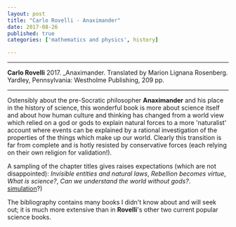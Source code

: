 ```yaml
---
layout: post
title: "Carlo Rovelli - Anaximander"
date: 2017-08-26
published: true
categories: ['mathematics and physics', history]

---
```



***
<b>Carlo Rovelli</b> 2017. _Anaximander. Translated by Marion Lignana Rosenberg.  Yardley, Pennsylvania: Westholme Publishing, 209 pp.

***

Ostensibly about the pre-Socratic philosopher **Anaximander** and his place in the history of science, this wonderful book is more about science itself and about how human culture and thinking has changed from a world view which relied on a god or gods to explain natural forces to a more 'naturalist' account where events can be explained by a rational investigation of the properties of the things which make up our world. Clearly this transition is far from complete and is hotly resisted by conservative forces (each relying on their own  religion for validation!).       

A sampling of the chapter titles gives raises expectations (which are not disappointed): _Invisible entities and natural laws_, _Rebellion becomes virtue_, _What is science?_, _Can we understand the world without gods?_.  
[simulation](http://www.simulation-argument.com/)?)

The bibliography contains many books I didn't know about and will seek out; it is much more extensive than in **Rovelli**'s  other two current popular science books.  
